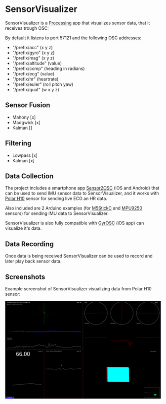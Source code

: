 # SensorVisualizer

SensorVisualizer is a [Processing](https://processing.org/) app that visualizes sensor data, that it receives trough OSC:

By default it listens to port 57121 and the following OSC addresses:
- "/prefix/acc" (x y z)
- "/prefix/gyro" (x y z)
- "/prefix/mag" (x y z)
- "/prefix/altitude" (value)
- "/prefix/comp" (heading in radians)
- "/prefix/ecg" (value)
- "/prefix/hr" (heartrate)
- "/prefix/euler" (roll pitch yaw)
- "/prefix/quat" (w x y z)

## Sensor Fusion

- Mahony [x]
- Madgwick [x]
- Kalman []

## Filtering

- Lowpass [x]
- Kalman [x]

## Data Collection

The project includes a smartphone app [Sensor2OSC](https://github.com/kasparsj/Sensor2OSC) (iOS and Android) that can be used to send IMU sensor data to SensorVisualizer, and it works with [Polar H10](https://www.polar.com/en/sensors/h10-heart-rate-sensor) sensor for sending live ECG an HR data.

Also included are 2 Arduino examples (for [M5StickC](https://github.com/kasparsj/SensorVisualizer/tree/main/Arduino/m5StickC_MPU6886_OSC) and [MPU9250](https://github.com/kasparsj/SensorVisualizer/tree/main/Arduino/MPU9250_DMP_OSC) sensors) for sending IMU data to SensorVisualizer.

SensorVisualizer is also fully compatible with [GyrOSC](https://apps.apple.com/de/app/gyrosc/id418751595) (iOS app) can visualize it's data.

## Data Recording

Once data is being received SensorVisualizer can be used to record and later play back sensor data.

## Screenshots

Example screenshot of SensorVisualizer visualizing data from Polar H10 sensor:

![Polar H10](/Screenshot/polar-h10.png?raw=true "Polar H10")
